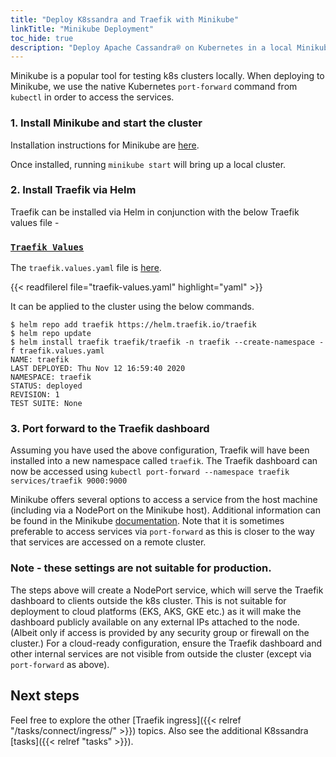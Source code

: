 ```yaml
---
title: "Deploy K8ssandra and Traefik with Minikube"
linkTitle: "Minikube Deployment"
toc_hide: true
description: "Deploy Apache Cassandra® on Kubernetes in a local Minikube cluster with Traefik ingress installed and configured."
---
```


Minikube is a popular tool for testing k8s clusters locally. When deploying to Minikube, we use the native Kubernetes `port-forward` command from `kubectl` in order to access the services. 

### 1. Install Minikube and start the cluster

Installation instructions for Minikube are [here](https://minikube.sigs.k8s.io/docs/start/).

Once installed, running `minikube start` will bring up a local cluster.

### 2. Install Traefik via Helm

Traefik can be installed via Helm in conjunction with the below Traefik values file - 

### [`Traefik Values`](traefik-values.yaml)

The `traefik.values.yaml` file is [here](traefik-values.yaml).
 
{{< readfilerel file="traefik-values.yaml"  highlight="yaml" >}}

It can be applied to the cluster using the below commands. 

```
$ helm repo add traefik https://helm.traefik.io/traefik
$ helm repo update
$ helm install traefik traefik/traefik -n traefik --create-namespace -f traefik.values.yaml
NAME: traefik
LAST DEPLOYED: Thu Nov 12 16:59:40 2020
NAMESPACE: traefik
STATUS: deployed
REVISION: 1
TEST SUITE: None
```

### 3. Port forward to the Traefik dashboard

Assuming you have used the above configuration, Traefik will have been installed into a new namespace called `traefik`. The Traefik dashboard can now be accessed using `kubectl port-forward --namespace traefik services/traefik 9000:9000`

Minikube offers several options to access a service from the host machine (including via a NodePort on the Minikube host). Additional information can be found in the Minikube [documentation](https://minikube.sigs.k8s.io/docs/handbook/accessing/). Note that it is sometimes preferable to access services via `port-forward` as this is closer to the way that services are accessed on a remote cluster.

### Note - these settings are not suitable for production.

The steps above will create a NodePort service, which will serve the Traefik dashboard to clients outside the k8s cluster. This is not suitable for deployment to cloud platforms (EKS, AKS, GKE etc.) as it will make the dashboard publicly available on any external IPs attached to the node. (Albeit only if access is provided by any security group or firewall on the cluster.) For a cloud-ready configuration, ensure the Traefik dashboard and other internal services are not visible from outside the cluster (except via `port-forward` as above).

## Next steps

Feel free to explore the other [Traefik ingress]({{< relref "/tasks/connect/ingress/" >}}) topics. Also see the additional K8ssandra [tasks]({{< relref "tasks" >}}).

